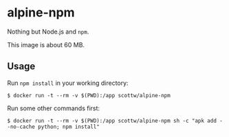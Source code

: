 # alpine-npm

Nothing but Node.js and `npm`.

This image is about 60 MB.

## Usage

Run `npm install` in your working directory:

    $ docker run -t --rm -v $(PWD):/app scottw/alpine-npm

Run some other commands first:

    $ docker run -t --rm -v $(PWD):/app scottw/alpine-npm sh -c "apk add --no-cache python; npm install"
